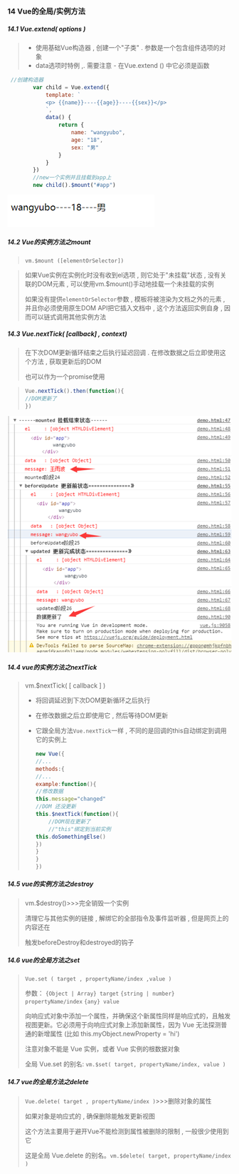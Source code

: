 ### 14 Vue的全局/实例方法

##### 14.1 Vue.extend( options )

> - 使用基础Vue构造器 , 创建一个"子类" . 参数是一个包含组件选项的对象
> - data选项时特例 ,. 需要注意 - 在Vue.extend () 中它必须是函数

```js
 //创建构造器
        var child = Vue.extend({
            template: `
            <p> {{name}}----{{age}}----{{sex}}</p>
            `,
            data() {
                return {
                    name: "wangyubo",
                    age: "18",
                    sex: "男"
                }
            }
        })
        //new一个实例并且挂载到app上
        new child().$mount("#app")
```

![image-20200131205919944](..\images\image-20200131205919944.png)

##### 14.2 Vue的实例方法之mount

> `vm.$mount ([elementOrSelector])`

> 如果Vue实例在实例化时没有收到el选项 , 则它处于"未挂载"状态 , 没有关联的DOM元素 , 可以使用vm.$mount()手动地挂载一个未挂载的实例
>
> 如果没有提供`elementOrSelector`参数 , 模板将被渲染为文档之外的元素 , 并且你必须使用原生DOM API把它插入文档中 , 这个方法返回实例自身 , 因而可以链式调用其他实例方法



##### 14.3 Vue.nextTick( [callback]  , context)

> 在下次DOM更新循环结束之后执行延迟回调 . 在修改数据之后立即使用这个方法 , 获取更新后的DOM
>
> 也可以作为一个promise使用

> ```js
> Vue.nextTick().then(function(){
> //DOM更新了
> })
> ```

<img src="..\images\image-20200201151047197.png" alt="image-20200201151047197"  />

##### 14.4 vue的实例方法之nextTick

> vm.$nextTick( [ callback ] )
>
> - 将回调延迟到下次DOM更新循环之后执行 
>
> - 在修改数据之后立即使用它 , 然后等待DOM更新
>
> - 它跟全局方法`Vue.nextTick`一样 , 不同的是回调的this自动绑定到调用它的实例上
>
>   ```js
>   new Vue({
>   //...
>   methods:{
>   //...
>   example:function(){
>   //修改数据
>   this.message="changed"
>   //DOM 还没更新
>   this.$nextTick(function(){
>       //DOM现在更新了
>       //"this"绑定到当前实例
>   this.doSomethingElse()
>   })
>   }
>   }
>   })
>   ```

##### 14.5 vue的实例方法之destroy

> vm.$destroy()>>>完全销毁一个实例 
>
> 清理它与其他实例的链接 , 解绑它的全部指令及事件监听器 , 但是网页上的内容还在
>
> 触发beforeDestroy和destroyed的钩子

##### 14.6 vue的全局方法之set

> `Vue.set ( target , propertyName/index ,value )`
>
> 参数：
> `{Object | Array} target`
> `{string | number} propertyName/index`
> `{any} value`
>
> 向响应式对象中添加一个属性，并确保这个新属性同样是响应式的，且触发视图更新。它必须用于向响应式对象上添加新属性，因为 Vue 无法探测普通的新增属性 (比如 this.myObject.newProperty = 'hi')
>
> 注意对象不能是 Vue 实例，或者 Vue 实例的根数据对象
>
> 全局 Vue.set 的别名: `vm.$set( target, propertyName/index, value )`

##### 14.7 vue的全局方法之delete

> `Vue.delete( target , propertyName/index )`>>>删除对象的属性
>
> 如果对象是响应式的 , 确保删除能触发更新视图
>
> 这个方法主要用于避开Vue不能检测到属性被删除的限制 , 一般很少使用到它
>
> 这是全局 Vue.delete 的别名。`vm.$delete( target, propertyName/index )`

